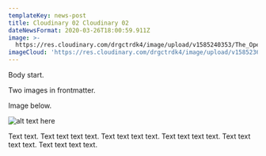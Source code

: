 ```yaml
---
templateKey: news-post
title: Cloudinary 02 Cloudinary 02
dateNewsFormat: 2020-03-26T18:00:59.911Z
image: >-
  https://res.cloudinary.com/drgctrdk4/image/upload/v1585240353/The_Open_web-home_page_atrhta.jpg
imageCloud: 'https://res.cloudinary.com/drgctrdk4/image/upload/v1585236823/sample.jpg'
---
```

Body start.

Two images in frontmatter.

Image below.

![alt text here](https://res.cloudinary.com/drgctrdk4/image/upload/v1585240494/golf01_k8boow.jpg "golf")

Text text. Text text text text. Text text text text. Text text text text. Text text text text. Text text text text.